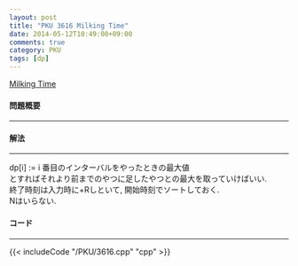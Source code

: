 ```yaml
---
layout: post
title: "PKU 3616 Milking Time"
date: 2014-05-12T10:49:00+09:00
comments: true
category: PKU
tags: [dp]
---
```


[Milking Time](http://poj.org/problem?id=3616)

#### 問題概要

****

#### 解法

****

dp[i] := i 番目のインターバルをやったときの最大値  
とすればそれより前までのやつに足したやつとの最大を取っていけばいい.  
終了時刻は入力時に+Rしといて, 開始時刻でソートしておく.  
Nはいらない.  

#### コード

****

{{< includeCode "/PKU/3616.cpp" "cpp" >}}
